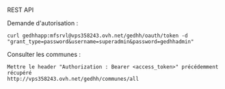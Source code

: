 REST API

Demande d'autorisation :    

    curl gedhhapp:mfsrvl@vps358243.ovh.net/gedhh/oauth/token -d "grant_type=password&username=superadmin&password=gedhhadmin"
    
Consulter les communes :

    Mettre le header "Authorization : Bearer <access_token>" précédemment récupéré
    http://vps358243.ovh.net/gedhh/communes/all
    